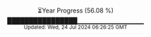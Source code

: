 <p align="center">
⏳Year Progress (56.08 %) <br>
████████████████▁▁▁▁▁▁▁▁▁▁▁▁▁▁ <br>
<sub>Updated: Wed, 24 Jul 2024 06:26:25 GMT</sub>
</p>

